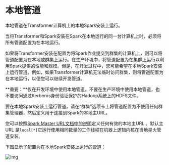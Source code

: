 # 本地管道

本地管道在Transformer计算机上的本地Spark安装上运行。

当将Transformer和Spark安装在Spark在本地运行的同一台计算机上时，必须将所有管道配置为在本地运行。

如果将Transformer安装在配置为将Spark作业提交到群集的计算机上，则可以将管道配置为在本地或群集上运行。在生产环境中，将管道配置为在集群上运行以利用Spark提供的性能和规模。但是，在开发过程中，您可能希望在本地Spark安装上运行管道。例如，如果Transformer计算机无法临时访问群集，则将管道配置为在本地运行，以便您可以继续开发管道。

**重要：**仅在开发环境中使用本地管道。不要在生产环境中使用本地管道，也不要访问通过Kerberos身份验证保护的Hadoop系统上的HDFS文件。

要在本地Spark安装上运行管道，请在“群集”选项卡上将管道配置为不使用任何群集管理器，然后定义用于连接到Spark的本地主URL。

您可以按照[Spark Master URL文档中的说明](https://spark.apache.org/docs/latest/submitting-applications.html#master-urls)定义任何有效的本地主URL 。默认主URL 是`local[*]`它运行使用相同数量的工作线程在机器上逻辑内核在当地星火管道安装。

下图显示了配置为在本地Spark安装上运行的管道：

![img](https://streamsets.com/documentation/controlhub/latest/help/transformer/Graphics/LocalPipeline.png)
